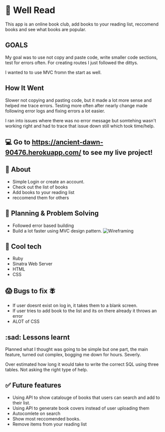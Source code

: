 # :book: Well Read
This app is an online book club, add books to your reading list, reccomend books and see what books are popular.

## GOALS
My goal was to use not copy and paste code, write smaller code sections, test for errors often. For creating routes I just followed the dittys.

I wanted to to use MVC fromn the start as well.

## How It Went
Slower not copying and pasting code, but it made a lot more sense and helped me trace errors. Testing more often after nearly change made following error logs and fixing errors a lot easier.

I ran into issues where there was no error message but somtehing wasn't working right and had to trace that issue down still which took time/help.

## :computer: Go to https://ancient-dawn-90476.herokuapp.com/ to see my live project!

## :page_facing_up: About
- Simple Login or create an account.
- Check out the list of books
- Add books to your reading list
- reccomend them for others

## :pencil: Planning & Problem Solving
- Followed error based building
- Build a lot faster using MVC design pattern.
![Wireframing](https://i.imgur.com/OYsw8U6.png)

## :rocket: Cool tech
- Ruby
- Sinatra Web Server
- HTML
- CSS

## :scream: Bugs to fix :fly:
- If user doesnt exist on log in, it takes them to a blank screen.
- If user tries to add book to the list and its on there already it throws an error
- ALOT of CSS

## :sad: Lessons learnt

Planned what I thought was going to be simple but one part, the main feature, turned out complex, bogging me down for hours. Severly.

Over estimated how long it would take to write the correct SQL using three tables.
Not asking the right type of help.

## :white_check_mark: Future features
- Using API to show catalouge of books that users can search and add to their list.
- Using API to generate book covers instead of user uploading them
- Autocomlete on search 
- Show most reccomended books.
- Remove items from your reading list